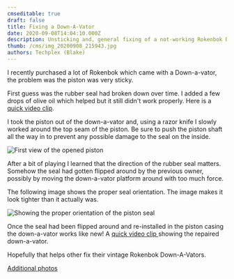 ```yaml
---
cmseditable: true
draft: false
title: Fixing a Down-A-Vator
date: 2020-09-08T14:04:10.000Z
description: Unsticking and, general fixing of a not-working Rokenbok Down-a-vator.
thumb: /cms/img_20200908_215943.jpg
authors: Techplex (Blake)
---
```

I recently purchased a lot of Rokenbok which came with a Down-a-vator, the problem was the piston was very sticky.

First guess was the rubber seal had broken down over time. I added a few drops of olive oil which helped but it still didn't work properly. Here is a [quick video clip](https://photos.app.goo.gl/213A5kauKBFckqhq8).

I took the piston out of the down-a-vator and, using a razor knife I slowly worked around the top seam of the piston. Be sure to push the piston shaft all the way in to prevent any possible damage to the seal on the inside.

![First view of the opened piston](/cms/img_20200908_203029.jpg "First view of the opened piston")

After a bit of playing I learned that the direction of the rubber seal matters. Somehow the seal had gotten flipped around by the previous owner, possibly by moving the down-a-vator platform around with too much force.

The following image shows the proper seal orientation. The image makes it look tighter than it actually was.

![Showing the proper orientation of the piston seal](/cms/img_20200908_215943.jpg "Showing the proper orientation of the piston seal")

Once the seal had been flipped around and re-installed in the piston casing the down-a-vator works like new! A [quick video clip ](https://photos.app.goo.gl/gRfB3QQhjh13j6AWA)showing the repaired down-a-vator.

Hopefully that helps other fix their vintage Rokenbok Down-A-Vators.

[Additional photos](https://photos.app.goo.gl/Ni2XCizcGKMvZ7hQ6)